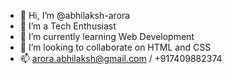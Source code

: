 - 👋 Hi, I’m @abhilaksh-arora
- 👀 I’m a Tech Enthusiast
- 🌱 I’m currently learning Web Development
- 💞️ I’m looking to collaborate on HTML and CSS
- 📫 arora.abhilaksh@gmail.com / +917409882374

<!---
abhilaksh-arora/abhilaksh-arora is a ✨ special ✨ repository because its `README.md` (this file) appears on your GitHub profile.
You can click the Preview link to take a look at your changes.
--->
